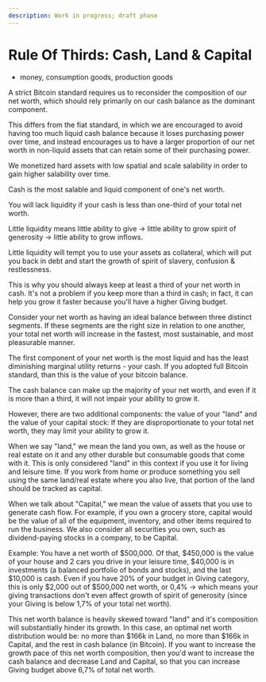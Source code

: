 ```yaml
---
description: Work in progress; draft phase
---
```


# Rule Of Thirds: Cash, Land & Capital

* money, consumption goods, production goods

A strict Bitcoin standard requires us to reconsider the composition of our net worth, which should rely primarily on our cash balance as the dominant component.

This differs from the fiat standard, in which we are encouraged to avoid having too much liquid cash balance because it loses purchasing power over time, and instead encourages us to have a larger proportion of our net worth in non-liquid assets that can retain some of their purchasing power.

We monetized hard assets with low spatial and scale salability in order to gain higher salability over time.

Cash is the most salable and liquid component of one's net worth.

You will lack liquidity if your cash is less than one-third of your total net worth.

Little liquidity means little ability to give -> little ability to grow spirit of generosity -> little ability to grow inflows.

Little liquidity will tempt you to use your assets as collateral, which will put you back in debt and start the growth of spirit of slavery, confusion & restlessness.

This is why you should always keep at least a third of your net worth in cash. It's not a problem if you keep more than a third in cash; in fact, it can help you grow it faster because you'll have a higher Giving budget.

Consider your net worth as having an ideal balance between three distinct segments. If these segments are the right size in relation to one another, your total net worth will increase in the fastest, most sustainable, and most pleasurable manner.

The first component of your net worth is the most liquid and has the least diminishing marginal utility returns - your cash. If you adopted full Bitcoin standard, than this is the value of your bitcoin balance.

The cash balance can make up the majority of your net worth, and even if it is more than a third, it will not impair your ability to grow it.

However, there are two additional components: the value of your "land" and the value of your capital stock: If they are disproportionate to your total net worth, they may limit your ability to grow it.

When we say "land," we mean the land you own, as well as the house or real estate on it and any other durable but consumable goods that come with it. This is only considered "land" in this context if you use it for living and leisure time. If you work from home or produce something you sell using the same land/real estate where you also live, that portion of the land should be tracked as capital.

When we talk about "Capital," we mean the value of assets that you use to generate cash flow. For example, if you own a grocery store, capital would be the value of all of the equipment, inventory, and other items required to run the business. We also consider all securities you own, such as dividend-paying stocks in a company, to be Capital.

Example: You have a net worth of $500,000. Of that, $450,000 is the value of your house and 2 cars you drive in your leisure time, $40,000 is in investments (a balanced portfolio of bonds and stocks), and the last $10,000 is cash. Even if you have 20% of your budget in Giving category, this is only $2,000 out of $500,000 net worth, or 0,4% -> which means your giving transactions don't even affect growth of spirit of generosity (since your Giving is below 1,7% of your total net worth).&#x20;

This net worth balance is heavily skewed toward "land" and it's composition will substantially hinder its growth. In this case, an optimal net worth distribution would be: no more than $166k in Land, no more than $166k in Capital, and the rest in cash balance (in Bitcoin). If you want to increase the growth pace of this net worth composition, then you'd want to increase the cash balance and decrease Land and Capital, so that you can increase Giving budget above 6,7% of total net worth.
